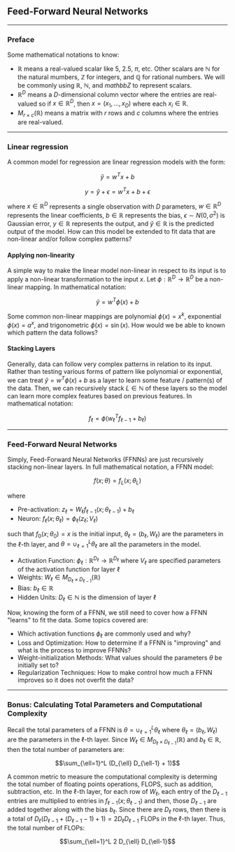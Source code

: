 ## Feed-Forward Neural Networks

---

### Preface

Some mathematical notations to know:

- $\mathbb{R}$ means a real-valued scalar like $5$, $2.5$, $\pi$, etc. Other scalars are $\mathbb{N}$ for the natural mumbers, $\mathbb{Z}$ for integers, and $\mathbb{Q}$ for rational numbers. We will be commonly using $\mathbb{R}$, $\mathbb{N}$, and $mathbb{Z}$ to represent scalars.
- $\mathbb{R}^D$ means a $D$-dimensional column vector where the entries are real-valued so if $x \in \mathbb{R}^D$, then $x = (x_1, ..., x_D)$ where each $x_i \in \mathbb{R}$.
- $M_{r \times c}(\mathbb{R})$ means a matrix with $r$ rows and $c$ columns where the entries are real-valued.

---

### Linear regression

A common model for regression are linear regression models with the form:

$$\hat{y} = w^T x + b$$

$$y = \hat{y} + \epsilon = w^T x + b + \epsilon$$

where $x \in \mathbb{R}^D$ represents a single observation with $D$ parameters,
$w \in \mathbb{R}^D$ represents the linear coefficients,
$b \in \mathbb{R}$ represents the bias,
$\epsilon \sim N(0,\sigma^2)$ is Gaussian error,
$y \in \mathbb{R}$ represents the output,
and $\hat{y} \in \mathbb{R}$ is the predicted output of the model.
How can this model be extended to fit data that are non-linear and/or follow complex patterns?

#### Applying non-linearity

A simple way to make the linear model non-linear in respect to its input is to apply a non-linear transformation to the input $x$. Let $\phi: \mathbb{R}^D \rightarrow \mathbb{R}^D$ be a non-linear mapping. In mathematical notation:

$$\hat{y} = w^T \phi(x) + b$$

Some common non-linear mappings are polynomial $\phi(x) = x^k$, exponential $\phi(x) = a^x$,
and trigonometric $\phi(x) = \sin(x)$.
How would we be able to known which pattern the data follows?

#### Stacking Layers

Generally, data can follow very complex patterns in relation to its input. Rather than testing various forms of pattern like polynomial or exponential, we can treat $\hat{y} = w^T \phi(x) + b$ as a layer to learn some feature / pattern(s) of the data. Then, we can recursively stack $L \in \mathbb{N}$ of these layers so the model can learn more complex features based on previous features. In mathematical notation:

$$f_{\ell} = \phi(w_{\ell}^T f_{\ell-1}  + b_{\ell})$$

---

### Feed-Forward Neural Networks

Simply, Feed-Forward Neural Networks (FFNNs) are just recursively stacking non-linear layers.
In full mathematical notation, a FFNN model:

$$f(x; \theta) = f_L(x; \theta_L)$$

where

- Pre-activation: $z_{\ell} = W_{\ell} f_{\ell-1}(x; \theta_{\ell-1}) + b_{\ell}$
- Neuron: $f_{\ell}(x; \theta_{\ell}) = \phi_{\ell}(z_{\ell}; V_{\ell})$

such that $f_{0}(x; \theta_{0}) = x$ is the initial input,
$\theta_{\ell} = (b_{\ell}, W_{\ell})$ are the parameters in the $\ell$-th layer,
and $\theta = \cup_{\ell=1}^L \theta_{\ell}$ are all the parameters in the model.

- Activation Function: $\phi_{\ell}: \mathbb{R}^{D_{\ell}} \rightarrow \mathbb{R}^{D_{\ell}}$ where $V_{\ell}$ are specified parameters of the activation function for layer $\ell$
- Weights: $W_{\ell} \in M_{D_{\ell} \times D_{\ell-1}}(\mathbb{R})$
- Bias: $b_{\ell} \in \mathbb{R}$
- Hidden Units: $D_{\ell} \in \mathbb{N}$ is the dimension of layer $\ell$

Now, knowing the form of a FFNN, we still need to cover how a FFNN "learns" to fit the data.
Some topics covered are:

- Which activation functions $\phi_{\ell}$ are commonly used and why?
- Loss and Optimization: How to determine if a FFNN is "improving" and what is the process to improve FFNNs?
- Weight-initialization Methods: What values should the parameters $\theta$ be initially set to?
- Regularization Techniques: How to make control how much a FFNN improves so it does not overfit the data?

---

### Bonus: Calculating Total Parameters and Computational Complexity

Recall the total parameters of a FFNN is $\theta = \cup_{\ell=1}^L \theta_{\ell}$
where $\theta_{\ell} = (b_{\ell}, W_{\ell})$ are the parameters in the $\ell$-th layer.
Since $W_{\ell} \in M_{D_{\ell} \times D_{\ell-1}}(\mathbb{R})$ and $b_{\ell} \in \mathbb{R}$,
then the total number of parameters are:

$$\sum_{\ell=1}^L (D_{\ell} D_{\ell-1} + 1)$$

A common metric to measure the computational complexity is determing the total number of floating points operations, FLOPS,
such as addition, subtraction, etc. In the $\ell$-th layer, for each row of $W_{\ell}$, each entry of the $D_{\ell-1}$ entries are multiplied to entries in $f_{\ell-1}(x; \theta_{\ell-1})$ and then, those $D_{\ell-1}$ are added together along with the bias $b_{\ell}$. Since there are $D_{\ell}$ rows, then there is a total of $D_{\ell} (D_{\ell-1} + (D_{\ell-1}-1) + 1) = 2 D_{\ell} D_{\ell-1}$ FLOPs in the $\ell$-th layer. Thus, the total number of FLOPs:

$$\sum_{\ell=1}^L 2 D_{\ell} D_{\ell-1}$$




